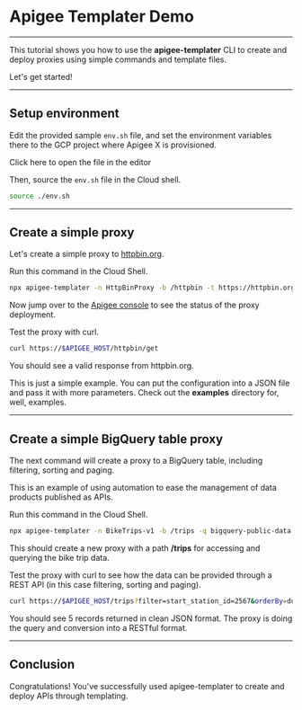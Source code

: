 # Apigee Templater Demo

---
This tutorial shows you how to use the **apigee-templater** CLI to create and deploy proxies using simple commands and template files.

Let's get started!

---
## Setup environment
Edit the provided sample `env.sh` file, and set the environment variables there to the GCP project where Apigee X is provisioned.

Click <walkthrough-editor-open-file filePath="env.sh">here</walkthrough-editor-open-file> to open the file in the editor

Then, source the `env.sh` file in the Cloud shell.

```sh
source ./env.sh
```
---
## Create a simple proxy

Let's create a simple proxy to [httpbin.org](https://httpbin.org).  

Run this command in the Cloud Shell.

```sh
npx apigee-templater -n HttpBinProxy -b /httpbin -t https://httpbin.org -d -e $APIGEE_ENV
```
Now jump over to the [Apigee console](https://apigee.google.com) to see the status of the proxy deployment.

Test the proxy with curl.

```sh
curl https://$APIGEE_HOST/httpbin/get
```

You should see a valid response from httpbin.org.

<walkthrough-footnote>This is just a simple example.  You can put the configuration into a JSON file and pass it with more parameters.  Check out the **examples** directory for, well, examples.</walkthrough-footnote>

---

## Create a simple BigQuery table proxy

The next command will create a proxy to a BigQuery table, including filtering, sorting and paging.  

This is an example of using automation to ease the management of data products published as APIs.

Run this command in the Cloud Shell.

```sh
npx apigee-templater -n BikeTrips-v1 -b /trips -q bigquery-public-data.austin_bikeshare.bikeshare_trips -d -e $APIGEE_ENV -s bq-api-service@$PROJECT.iam.gserviceaccount.com
```
This should create a new proxy with a path **/trips** for accessing and querying the bike trip data.

Test the proxy with curl to see how the data can be provided through a REST API (in this case filtering, sorting and paging).

```sh
curl https://$APIGEE_HOST/trips?filter=start_station_id=2567&orderBy=duration_minutes%20asc&pageSize=5&pageToken=2
```
You should see 5 records returned in clean JSON format. The proxy is doing the query and conversion into a RESTful format.

---

## Conclusion
<walkthrough-conclusion-trophy></walkthrough-conclusion-trophy>

Congratulations! You've successfully used apigee-templater to create and deploy APIs through templating.

<walkthrough-inline-feedback></walkthrough-inline-feedback>